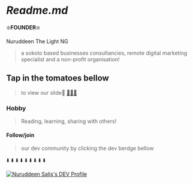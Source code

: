 # _**Readme.md**_

:sparkle:**FOUNDER**:sparkle:

Nuruddeen The Light NG

>a sokoto based businesses
>consultancies, remote digital marketing
>specialist and a non-profit organisation!

## Tap in the tomatoes bellow
>
>to view our slide🎉 [🍎🍎🍎](https://slides.com/thelightng/deck)

### **Hobby** 
>
>Reading, learning, sharing with others!



#### **Follow/join** 
>
>our dev community by clicking the dev berdge bellow

:arrow_down: :arrow_down: :arrow_down: :arrow_down: :arrow_down: :arrow_down: :arrow_down: :arrow_down: :arrow_down:  

[![Nuruddeen Salis's DEV Profile](https://d2fltix0v2e0sb.cloudfront.net/dev-badge.svg)](https://dev.to/thelightng)
    


 
